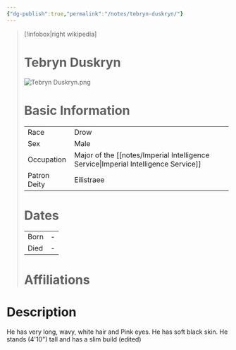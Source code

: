 ```yaml
---
{"dg-publish":true,"permalink":"/notes/tebryn-duskryn/"}
---
```


> [!infobox|right wikipedia]
> # Tebryn Duskryn
> ![Tebryn Duskryn.png](/img/user/images/Tebryn%20Duskryn.png)
># Basic Information
> |  |   |
> | ---- | --- |
> | Race | Drow |
> | Sex | Male |
> | Occupation | Major of the [[notes/Imperial Intelligence Service\|Imperial Intelligence Service]] |
> | Patron Deity | Eilistraee |
> # Dates
>  |  |   |
> | ---- | --- |
> | Born | - |
> | Died | - |
> # Affiliations

# Description
He has very long, wavy, white hair and Pink eyes. He has soft black skin. He stands (4'10") tall and has a slim build (edited)
